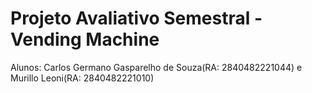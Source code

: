 # Projeto Avaliativo Semestral - Vending Machine
Alunos: Carlos Germano Gasparelho de Souza(RA: 2840482221044) e Murillo Leoni(RA: 2840482221010)
